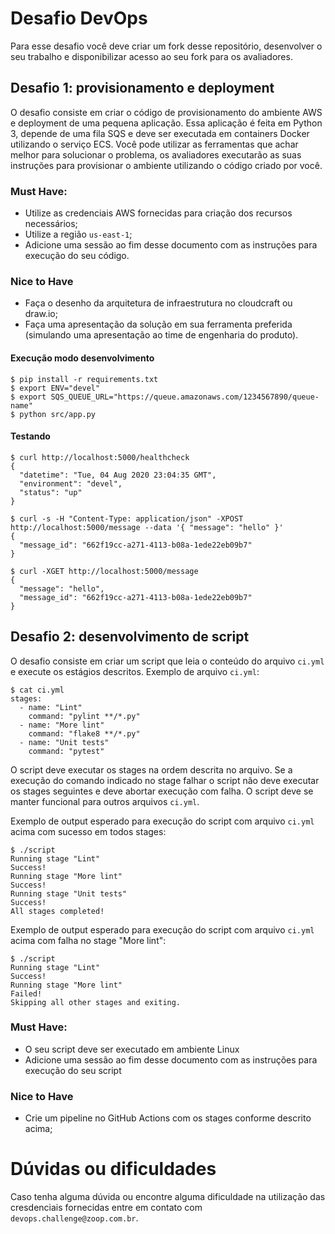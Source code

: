 # Desafio DevOps

Para esse desafio você deve criar um fork desse repositório, desenvolver o seu
trabalho e disponibilizar acesso ao seu fork para os avaliadores.

## Desafio 1: provisionamento e deployment

O desafio consiste em criar o código de provisionamento do ambiente AWS e
deployment de uma pequena aplicação. Essa aplicação é feita em Python 3, depende
de uma fila SQS e deve ser executada em containers Docker utilizando o serviço
ECS. Você pode utilizar as ferramentas que achar melhor para solucionar o
problema, os avaliadores executarão as suas instruções para provisionar o
ambiente utilizando o código criado por você.

### Must Have:

* Utilize as credenciais AWS fornecidas para criação dos recursos necessários;
* Utilize a região `us-east-1`;
* Adicione uma sessão ao fim desse documento com as instruções para execução
  do seu código.

### Nice to Have
* Faça o desenho da arquitetura de infraestrutura no cloudcraft ou draw.io;
* Faça uma apresentação da solução em sua ferramenta preferida (simulando uma apresentação ao time de engenharia do produto).

#### Execução modo desenvolvimento

    $ pip install -r requirements.txt
    $ export ENV="devel"
    $ export SQS_QUEUE_URL="https://queue.amazonaws.com/1234567890/queue-name"
    $ python src/app.py

#### Testando

    $ curl http://localhost:5000/healthcheck
    {
      "datetime": "Tue, 04 Aug 2020 23:04:35 GMT", 
      "environment": "devel", 
      "status": "up"
    }

    $ curl -s -H "Content-Type: application/json" -XPOST http://localhost:5000/message --data '{ "message": "hello" }'
    {
      "message_id": "662f19cc-a271-4113-b08a-1ede22eb09b7"
    }

    $ curl -XGET http://localhost:5000/message
    {
      "message": "hello",
      "message_id": "662f19cc-a271-4113-b08a-1ede22eb09b7"
    }

## Desafio 2: desenvolvimento de script

O desafio consiste em criar um script que leia o conteúdo do arquivo `ci.yml` e
execute os estágios descritos. Exemplo de arquivo `ci.yml`:

    $ cat ci.yml
    stages:
      - name: "Lint"
        command: "pylint **/*.py"
      - name: "More lint"
        command: "flake8 **/*.py"
      - name: "Unit tests"
        command: "pytest"

O script deve executar os stages na ordem descrita no arquivo. Se a execução
do comando indicado no stage falhar o script não deve executar os stages 
seguintes e deve abortar execução com falha. O script deve se manter funcional
para outros arquivos `ci.yml`. 

Exemplo de output esperado para execução do script com arquivo `ci.yml` acima 
com sucesso em todos stages:

    $ ./script
    Running stage "Lint"
    Success!
    Running stage "More lint" 
    Success!
    Running stage "Unit tests"
    Success!
    All stages completed!

Exemplo de output esperado para execução do script com arquivo `ci.yml` acima 
com falha no stage "More lint":

    $ ./script
    Running stage "Lint"
    Success!
    Running stage "More lint" 
    Failed!
    Skipping all other stages and exiting.

### Must Have:

* O seu script deve ser executado em ambiente Linux
* Adicione uma sessão ao fim desse documento com as instruções para execução
  do seu script

### Nice to Have
* Crie um pipeline no GitHub Actions com os stages conforme descrito acima;


# Dúvidas ou dificuldades

Caso tenha alguma dúvida ou encontre alguma dificuldade na utilização das
cresdenciais fornecidas entre em contato com `devops.challenge@zoop.com.br`.
